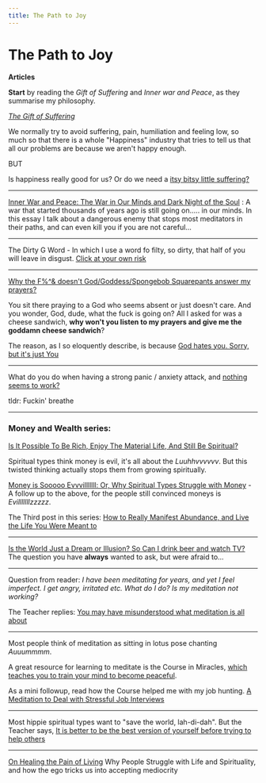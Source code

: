 ```yaml
---
title: The Path to Joy
---
```


# The Path to Joy



**Articles**


**Start** by reading the *Gift of Suffering* and *Inner war and Peace*, as they summarise my philosophy.

[*The Gift of Suffering*](/Gift-of-suffering) 

We normally try to avoid suffering, pain, humiliation and feeling low, so much so that there is a whole "Happiness" industry that tries to tell us that all our problems are because we aren't happy enough. 

BUT

Is happiness really good for us? Or do we need a [itsy bitsy little suffering?](/Gift-of-suffering)

---

[Inner War and Peace: The War in Our Minds and Dark Night of the Soul](/hidden-message-gita-dark-night-soul) : A war that started thousands of years ago is still going on..... in our minds. In this essay I talk about a dangerous enemy that stops most meditators in their paths, and can even kill you if you are not careful...

---

The Dirty G Word - In which I use a word fo filty, so dirty, that half of you will leave in disgust. [Click at your own risk](/dirty-g-word)

---
[Why the F%^& doesn't God/Goddess/Spongebob Squarepants answer my prayers?](/why-the-f-doesnt-god-answer-prayers)

You sit there praying to a God who seems absent or just doesn't care. And you wonder, God, dude, what the fuck is going on? All I asked for was a cheese sandwich, **why won't you listen to my prayers and give me the goddamn cheese sandwich**?

The reason, as I so eloquently describe, is because [God hates you. Sorry, but it's just You](/why-the-f-doesnt-god-answer-prayers)

---

What do you do when having a strong panic / anxiety attack, and [nothing seems to work?](/what-to-do-when-life-seems-hopeless)

tldr: Fuckin' breathe

---

### Money and Wealth series: 

[Is It Possible To Be Rich, Enjoy The Material Life, And Still Be Spiritual?](money-spiritual-life)



Spiritual types think money is evil, it's all about the *Luuhhvvvvvv*. But this twisted thinking actually stops them from growing spiritually.



[Money is Sooooo Evvvilllllll: Or, Why Spiritual Types Struggle with Money](/money-so-evil) - A follow up to the above, for the people still convinced moneys is *Evilllllllzzzzz*. 


The Third post in this series:  [How to Really Manifest Abundance, and Live the Life You Were Meant to](/manifest-abundance)

---



[Is the World Just a Dream or Illusion? So Can I drink beer and watch TV?](/world-dream) The question you have **always** wanted to ask, but were afraid to...

---

Question from reader: *I have been meditating for years, and yet I feel imperfect. I get angry, irritated etc. What do I do? Is my meditation not working?*

The Teacher replies: [You may have misunderstood what meditation is all about](/forgive-yourself)

----



Most people think of meditation as sitting in lotus pose chanting *Auuummmm*. 

A great resource for learning to meditate is the Course in Miracles, [which teaches you to train your mind to become peaceful](/course-in-miracles).



As a mini followup, read how the Course helped me with my job hunting. [A Meditation to Deal with Stressful Job Interviews](/Interviewing-Spiritually)

---

Most hippie spiritual types want to "save the world, lah-di-dah". But the Teacher says, [It is better to be the best version of yourself before trying to help others](/divine-prefer-you-be-best)

---

[On Healing the Pain of Living](/heal-pain-living) Why People Struggle with Life and Spirituality, and how the ego tricks us into accepting mediocrity
